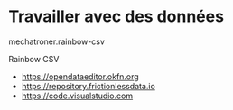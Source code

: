 # Travailler avec des données

mechatroner.rainbow-csv

Rainbow CSV

- https://opendataeditor.okfn.org
- https://repository.frictionlessdata.io
- https://code.visualstudio.com